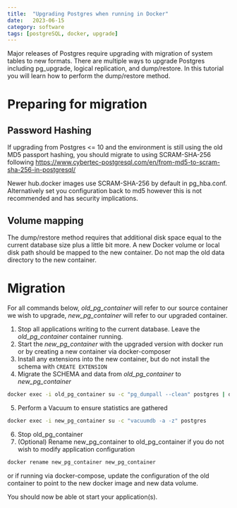 ```yaml
---
title:  "Upgrading Postgres when running in Docker"
date:   2023-06-15
category: software
tags: [postgreSQL, docker, upgrade]
---
```

Major releases of Postgres require upgrading with migration of system tables to new formats. There are multiple ways to upgrade Postgres including pg_upgrade, logical replication, and dump/restore. In this tutorial you will learn how to perform the dump/restore method.

# Preparing for migration

## Password Hashing
If upgrading from Postgres <= 10 and the environment is still using the old MD5 passport hashing, you should migrate to using SCRAM-SHA-256 following https://www.cybertec-postgresql.com/en/from-md5-to-scram-sha-256-in-postgresql/

Newer hub.docker images use SCRAM-SHA-256 by default in pg_hba.conf. Alternatively set you configuration back to md5 however this is not recommended and has security implications.

## Volume mapping
The dump/restore method requires that additional disk space equal to the current database size plus a little bit more. A new Docker volume or local disk path should be mapped to the new container. Do not map the old data directory to the new container.

# Migration

For all commands below, _old_pg_container_ will refer to our source container we wish to upgrade, _new_pg_container_ will refer to our upgraded container.

1. Stop all applications writing to the current database. Leave the _old_pg_container_ container running.
2. Start the _new_pg_container_ with the upgraded version with docker run or by creating a new container via docker-composer
3. Install any extensions into the new container, but do not install the schema with `CREATE EXTENSION`
4. Migrate the SCHEMA and data from _old_pg_container_ to _new_pg_container_
```bash
docker exec -i old_pg_container su -c "pg_dumpall --clean" postgres | docker exec -i new_pg_container su -c "psql" postgres
```
5. Perform a Vacuum to ensure statistics are gathered
```bash
docker exec -i new_pg_container su -c "vacuumdb -a -z" postgres
```
6. Stop old_pg_container
7. (Optional) Rename new_pg_container to old_pg_container if you do not wish to modify application configuration
```bash
docker rename new_pg_container new_pg_container
``` 
or if running via docker-compose, update the configuration of the old container to point to the new docker image and new data volume.

You should now be able ot start your application(s).